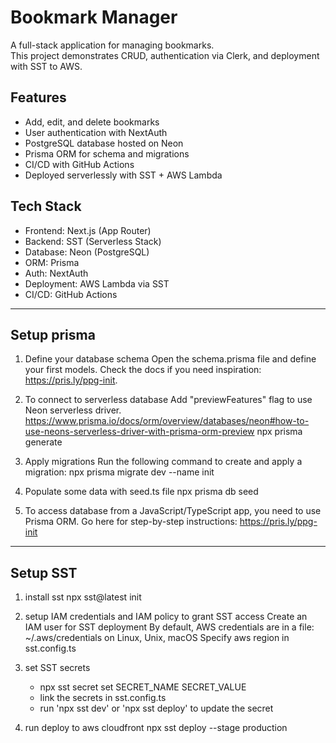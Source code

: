 # Bookmark Manager

A full-stack application for managing bookmarks.  
This project demonstrates CRUD, authentication via Clerk, and deployment with SST to AWS.

## Features

- Add, edit, and delete bookmarks
- User authentication with NextAuth
- PostgreSQL database hosted on Neon
- Prisma ORM for schema and migrations
- CI/CD with GitHub Actions
- Deployed serverlessly with SST + AWS Lambda

## Tech Stack

- Frontend: Next.js (App Router)
- Backend: SST (Serverless Stack)
- Database: Neon (PostgreSQL)
- ORM: Prisma
- Auth: NextAuth
- Deployment: AWS Lambda via SST
- CI/CD: GitHub Actions

---

## Setup prisma

1. Define your database schema
   Open the schema.prisma file and define your first models. Check the docs if you need inspiration: https://pris.ly/ppg-init.

2. To connect to serverless database
   Add "previewFeatures" flag to use Neon serverless driver.
   https://www.prisma.io/docs/orm/overview/databases/neon#how-to-use-neons-serverless-driver-with-prisma-orm-preview
   npx prisma generate

3. Apply migrations
   Run the following command to create and apply a migration:
   npx prisma migrate dev --name init

4. Populate some data with seed.ts file
   npx prisma db seed

5. To access database from a JavaScript/TypeScript app, you need to use Prisma ORM. Go here for step-by-step instructions: https://pris.ly/ppg-init

---

## Setup SST

1. install sst
   npx sst@latest init

2. setup IAM credentials and IAM policy to grant SST access
   Create an IAM user for SST deployment
   By default, AWS credentials are in a file: ~/.aws/credentials on Linux, Unix, macOS
   Specify aws region in sst.config.ts

3. set SST secrets

   - npx sst secret set SECRET_NAME SECRET_VALUE
   - link the secrets in sst.config.ts
   - run 'npx sst dev' or 'npx sst deploy' to update the secret

4. run deploy to aws cloudfront
   npx sst deploy --stage production
